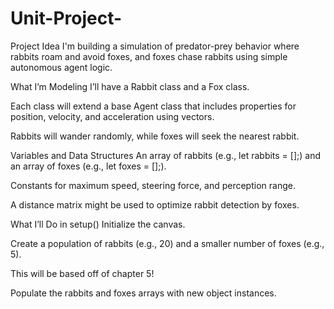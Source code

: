 # Unit-Project-

Project Idea
I'm building a simulation of predator-prey behavior where rabbits roam and avoid foxes, and foxes chase rabbits using simple autonomous agent logic.

What I’m Modeling
I’ll have a Rabbit class and a Fox class.

Each class will extend a base Agent class that includes properties for position, velocity, and acceleration using vectors.

Rabbits will wander randomly, while foxes will seek the nearest rabbit.

Variables and Data Structures
An array of rabbits (e.g., let rabbits = [];) and an array of foxes (e.g., let foxes = [];).

Constants for maximum speed, steering force, and perception range.

A distance matrix might be used to optimize rabbit detection by foxes.

What I’ll Do in setup()
Initialize the canvas.

Create a population of rabbits (e.g., 20) and a smaller number of foxes (e.g., 5).

This will be based off of chapter 5!

Populate the rabbits and foxes arrays with new object instances.
